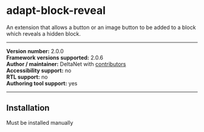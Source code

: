 adapt-block-reveal
===============

An extension that allows a button or an image button to be added to a block which reveals a hidden block.

----------------------------
**Version number:**  2.0.0     
**Framework versions supported:**  2.0.6     
**Author / maintainer:** DeltaNet with [contributors](https://github.com/deltanet/adapt-block-reveal/graphs/contributors)     
**Accessibility support:** no  
**RTL support:** no  
**Authoring tool support:** yes  

----------------------------

Installation
------------

Must be installed manually
